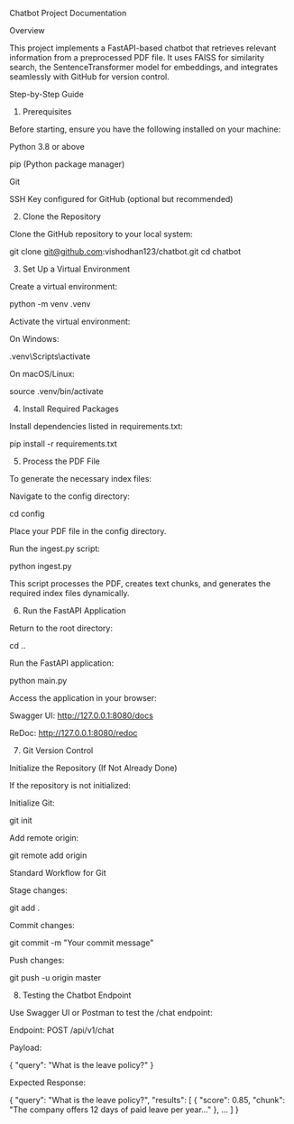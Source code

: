 Chatbot Project Documentation

Overview

This project implements a FastAPI-based chatbot that retrieves relevant information from a preprocessed PDF file. It uses FAISS for similarity search, the SentenceTransformer model for embeddings, and integrates seamlessly with GitHub for version control.

Step-by-Step Guide

1. Prerequisites

Before starting, ensure you have the following installed on your machine:

Python 3.8 or above

pip (Python package manager)

Git

SSH Key configured for GitHub (optional but recommended)

2. Clone the Repository

Clone the GitHub repository to your local system:

git clone git@github.com:vishodhan123/chatbot.git
cd chatbot

3. Set Up a Virtual Environment

Create a virtual environment:

python -m venv .venv

Activate the virtual environment:

On Windows:

.venv\Scripts\activate

On macOS/Linux:

source .venv/bin/activate

4. Install Required Packages

Install dependencies listed in requirements.txt:

pip install -r requirements.txt

5. Process the PDF File

To generate the necessary index files:

Navigate to the config directory:

cd config

Place your PDF file in the config directory.

Run the ingest.py script:

python ingest.py

This script processes the PDF, creates text chunks, and generates the required index files dynamically.

6. Run the FastAPI Application

Return to the root directory:

cd ..

Run the FastAPI application:

python main.py

Access the application in your browser:

Swagger UI: http://127.0.0.1:8080/docs

ReDoc: http://127.0.0.1:8080/redoc

7. Git Version Control

Initialize the Repository (If Not Already Done)

If the repository is not initialized:

Initialize Git:

git init

Add remote origin:

git remote add origin <repo>

Standard Workflow for Git

Stage changes:

git add .

Commit changes:

git commit -m "Your commit message"

Push changes:

git push -u origin master

8. Testing the Chatbot Endpoint

Use Swagger UI or Postman to test the /chat endpoint:

Endpoint: POST /api/v1/chat

Payload:

{
  "query": "What is the leave policy?"
}

Expected Response:

{
    "query": "What is the leave policy?",
    "results": [
        {
            "score": 0.85,
            "chunk": "The company offers 12 days of paid leave per year..."
        },
        ...
    ]
}

